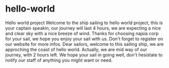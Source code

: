 # hello-world
Hello world project 
Welcome to the ship sailing to hello world project, this is your captain speakin, our journey will last 4 hours, we are expecting a nice and clear sky with a nice breeze of wind. Thanks for choosing najsia corp for your sail, we hope you enjoy your sail with us. 
Don't forget to register on our website for more infos. 
Dear sailors, 
welcome to this sailing ship, we are approching the coast of hello world. Actually, we are mid way of our journey, with 2 hours left. 
We hope your sail in going well, don't hesistate to notify our staff of anything you might want or need. 

